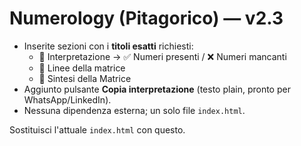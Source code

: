# Numerology (Pitagorico) — v2.3

- Inserite sezioni con i **titoli esatti** richiesti:
  - 🔮 Interpretazione → ✅ Numeri presenti / ❌ Numeri mancanti
  - 🌟 Linee della matrice
  - 🧭 Sintesi della Matrice
- Aggiunto pulsante **Copia interpretazione** (testo plain, pronto per WhatsApp/LinkedIn).
- Nessuna dipendenza esterna; un solo file `index.html`.

Sostituisci l'attuale `index.html` con questo.
